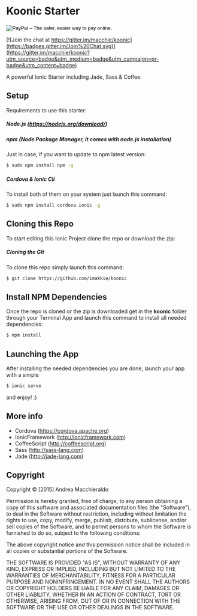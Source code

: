 # Koonic Starter

<form action="https://www.paypal.com/cgi-bin/webscr" method="post" target="_top">
<input type="hidden" name="cmd" value="_s-xclick">
<input type="hidden" name="hosted_button_id" value="MN76SELQ6AVZE">
<input type="image" src="https://www.paypalobjects.com/en_US/GB/i/btn/btn_donateCC_LG.gif" border="0" name="submit" alt="PayPal – The safer, easier way to pay online.">
<img alt="" border="0" src="https://www.paypalobjects.com/it_IT/i/scr/pixel.gif" width="1" height="1">
</form>



[![Join the chat at https://gitter.im/macchie/koonic](https://badges.gitter.im/Join%20Chat.svg)](https://gitter.im/macchie/koonic?utm_source=badge&utm_medium=badge&utm_campaign=pr-badge&utm_content=badge)

A powerful Ionic Starter including Jade, Sass &amp; Coffee.

## Setup

Requirements to use this starter:

##### Node.js (https://nodejs.org/download/)

##### npm (Node Package Manager, it comes with node.js installation)
Just in case, if you want to update to npm latest version:
```sh
$ sudo npm install npm -g
```

##### Cordova & Ionic Cli
To install both of them on your system just launch this command:
```sh
$ sudo npm install cordova ionic -g
```

## Cloning this Repo
To start editing this Ionic Project clone the repo or download the zip:

##### Cloning the Git
To clone this repo simply launch this command:

```sh
$ git clone https://github.com/imakkie/koonic
```

## Install NPM Dependencies
Once the repo is cloned or the zip is downloaded get in the **koonic** folder through your Terminal App and launch this command to install all needed dependencies:
```sh
$ npm install
```

## Launching the App
After installing the needed dependencies you are done, launch your app with a simple
```sh
$ ionic serve
```
and enjoy! :)

## More info

* Cordova (https://cordova.apache.org)
* IonicFramework (http://ionicframework.com)
* CoffeeScript (http://coffeescript.org)
* Sass (http://sass-lang.com)
* Jade (http://jade-lang.com)

## Copyright
Copyright © [2015] Andrea Macchieraldo

Permission is hereby granted, free of charge, to any person obtaining a copy of this software and associated documentation files (the "Software"), to deal in the Software without restriction, including without limitation the rights to use, copy, modify, merge, publish, distribute, sublicense, and/or sell copies of the Software, and to permit persons to whom the Software is furnished to do so, subject to the following conditions:

The above copyright notice and this permission notice shall be included in all copies or substantial portions of the Software.

THE SOFTWARE IS PROVIDED "AS IS", WITHOUT WARRANTY OF ANY KIND, EXPRESS OR IMPLIED, INCLUDING BUT NOT LIMITED TO THE WARRANTIES OF MERCHANTABILITY, FITNESS FOR A PARTICULAR PURPOSE AND NONINFRINGEMENT. IN NO EVENT SHALL THE AUTHORS OR COPYRIGHT HOLDERS BE LIABLE FOR ANY CLAIM, DAMAGES OR OTHER LIABILITY, WHETHER IN AN ACTION OF CONTRACT, TORT OR OTHERWISE, ARISING FROM, OUT OF OR IN CONNECTION WITH THE SOFTWARE OR THE USE OR OTHER DEALINGS IN THE SOFTWARE.

